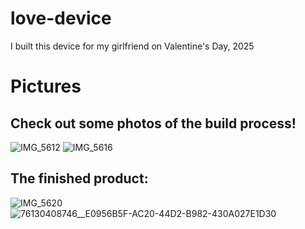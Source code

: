 # love-device
I built this device for my girlfriend on Valentine's Day, 2025

# Pictures
## Check out some photos of the build process!
![IMG_5612](https://github.com/user-attachments/assets/6deb3051-5cca-4c57-9c0e-7c568c9f705f)
![IMG_5616](https://github.com/user-attachments/assets/d61f4687-b86c-4b87-96e3-e2a38e7bb65e)

## The finished product:
![IMG_5620](https://github.com/user-attachments/assets/4f4998f7-241d-4c97-bf35-212777648175)
![76130408746__E0956B5F-AC20-44D2-B982-430A027E1D30](https://github.com/user-attachments/assets/eee5302f-ae9e-4c01-97eb-d1c15fadf42d)


